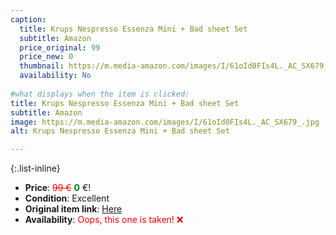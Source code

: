 ```yaml
---
caption:
  title: Krups Nespresso Essenza Mini + Bad sheet Set 
  subtitle: Amazon
  price_original: 99
  price_new: 0
  thumbnail: https://m.media-amazon.com/images/I/61oId0FIs4L._AC_SX679_.jpg
  availability: No
  
#what displays when the item is clicked:
title: Krups Nespresso Essenza Mini + Bad sheet Set 
subtitle: Amazon
image: https://m.media-amazon.com/images/I/61oId0FIs4L._AC_SX679_.jpg
alt: Krups Nespresso Essenza Mini + Bad sheet Set 

---
```

{:.list-inline} 
- **Price**: <span style="color:red"><del>99 €</del></span> <span style="color:green">**0**</span> €!
- **Condition**: Excellent
- **Original item link**: [Here](https://www.amazon.de/dp/B06XJ3MFMN?ref=ppx_yo2ov_dt_b_product_details&th=1)
- **Availability**: <span style='color:red'>Oops, this one is taken! ❌</span>
